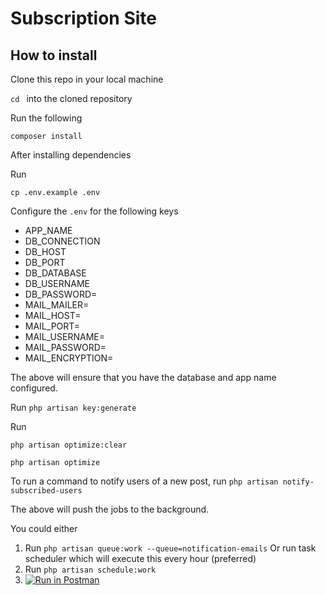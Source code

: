 # Subscription Site

## How to install

Clone this repo in your local machine

```cd ``` into the cloned repository

Run the following

```composer install```

After installing dependencies

Run

```cp .env.example .env```

Configure the ```.env``` for the following keys
- APP_NAME
- DB_CONNECTION
- DB_HOST
- DB_PORT
- DB_DATABASE
- DB_USERNAME
- DB_PASSWORD=
- MAIL_MAILER=
-  MAIL_HOST=
-  MAIL_PORT=
-  MAIL_USERNAME= 
-  MAIL_PASSWORD= 
-  MAIL_ENCRYPTION= 

The above will ensure that you have the database and app name configured.

Run 
```php artisan key:generate```

Run 

```php artisan optimize:clear```

```php artisan optimize```


To run a command to notify users of a new post, run
```php artisan notify-subscribed-users```

The above will push the jobs to the background.

You could either 
1. Run ```php artisan queue:work --queue=notification-emails```
Or run task scheduler which will execute this every hour (preferred)
2. Run ```php artisan schedule:work```
3. [![Run in Postman](https://run.pstmn.io/button.svg)](https://app.getpostman.com/run-collection/11629432-3677e35b-82e7-43a2-a939-3eef1a0659a8?action=collection%2Ffork&source=rip_markdown&collection-url=entityId%3D11629432-3677e35b-82e7-43a2-a939-3eef1a0659a8%26entityType%3Dcollection%26workspaceId%3Dab556a5a-25a5-4b2c-bfb7-17c5a0b22025)
